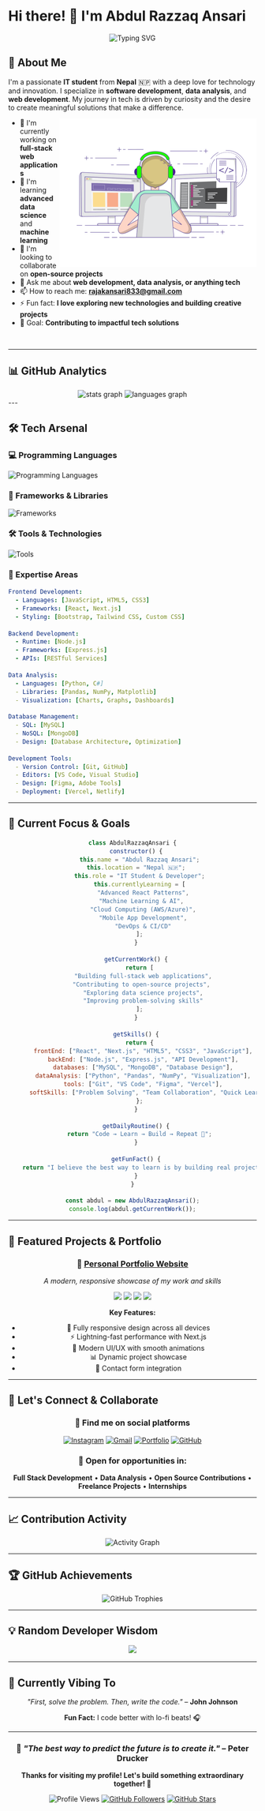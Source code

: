 # Hi there! 👋 I'm Abdul Razzaq Ansari

<div align="center">
  
  ![Typing SVG](https://readme-typing-svg.herokuapp.com?font=Fira+Code&size=22&duration=3000&pause=1000&color=FF6B6B&center=true&vCenter=true&width=600&height=60&lines=🇳🇵+IT+Student+from+Nepal;💻+Full+Stack+Developer;📊+Data+Analysis+Enthusiast;🚀+Always+Learning+New+Technologies;🎯+Building+Amazing+Projects)

</div>


## 🚀 About Me

I'm a passionate **IT student** from **Nepal** 🇳🇵 with a deep love for technology and innovation. I specialize in **software development**, **data analysis**, and **web development**. My journey in tech is driven by curiosity and the desire to create meaningful solutions that make a difference.

<img align="right" alt="Coding" width="400" src="https://raw.githubusercontent.com/devSouvik/devSouvik/master/gif3.gif">

- 🔭 I'm currently working on **full-stack web applications**
- 🌱 I'm learning **advanced data science** and **machine learning**  
- 👯 I'm looking to collaborate on **open-source projects**
- 💬 Ask me about **web development, data analysis, or anything tech**
- 📫 How to reach me: **rajakansari833@gmail.com**
- ⚡ Fun fact: **I love exploring new technologies and building creative projects**
- 🎯 Goal: **Contributing to impactful tech solutions**

<br clear="both">

---

## 📊 GitHub Analytics

<div align="center">
  <img src="https://github-readme-stats.vercel.app/api?username=Rajak13&hide_title=false&hide_rank=false&show_icons=true&include_all_commits=true&count_private=true&disable_animations=false&theme=radical&locale=en&hide_border=true&custom_title=Abdul's%20GitHub%20Stats" height="170" alt="stats graph" />
  <img src="https://github-readme-stats.vercel.app/api/top-langs?username=Rajak13&locale=en&hide_title=false&layout=compact&card_width=340&langs_count=10&theme=radical&hide_border=true&custom_title=Most%20Used%20Languages" height="170" alt="languages graph" />
</div>
---

## 🛠️ Tech Arsenal

### 💻 Programming Languages
<div align="left">
  <img src="https://skillicons.dev/icons?i=python,javascript,cs,html,css,cpp" alt="Programming Languages" />
</div>

### 🚀 Frameworks & Libraries  
<div align="left">
  <img src="https://skillicons.dev/icons?i=react,nextjs,nodejs,express,bootstrap,tailwind" alt="Frameworks" />
</div>

### 🛠️ Tools & Technologies
<div align="left">
  <img src="https://skillicons.dev/icons?i=git,github,vscode,figma,mysql,mongodb,vercel,netlify" alt="Tools" />
</div>

### 🎯 Expertise Areas
```yaml
Frontend Development:
  - Languages: [JavaScript, HTML5, CSS3]
  - Frameworks: [React, Next.js]
  - Styling: [Bootstrap, Tailwind CSS, Custom CSS]

Backend Development:
  - Runtime: [Node.js]
  - Frameworks: [Express.js]
  - APIs: [RESTful Services]

Data Analysis:
  - Languages: [Python, C#]
  - Libraries: [Pandas, NumPy, Matplotlib]
  - Visualization: [Charts, Graphs, Dashboards]

Database Management:
  - SQL: [MySQL]
  - NoSQL: [MongoDB]
  - Design: [Database Architecture, Optimization]

Development Tools:
  - Version Control: [Git, GitHub]
  - Editors: [VS Code, Visual Studio]
  - Design: [Figma, Adobe Tools]
  - Deployment: [Vercel, Netlify]
```

---

## 🎯 Current Focus & Goals

<div align="center">

```javascript
class AbdulRazzaqAnsari {
  constructor() {
    this.name = "Abdul Razzaq Ansari";
    this.location = "Nepal 🇳🇵";  
    this.role = "IT Student & Developer";
    this.currentlyLearning = [
      "Advanced React Patterns",
      "Machine Learning & AI", 
      "Cloud Computing (AWS/Azure)",
      "Mobile App Development",
      "DevOps & CI/CD"
    ];
  }

  getCurrentWork() {
    return [
      "Building full-stack web applications",
      "Contributing to open-source projects", 
      "Exploring data science projects",
      "Improving problem-solving skills"
    ];
  }

  getSkills() {
    return {
      frontEnd: ["React", "Next.js", "HTML5", "CSS3", "JavaScript"],
      backEnd: ["Node.js", "Express.js", "API Development"],
      databases: ["MySQL", "MongoDB", "Database Design"],
      dataAnalysis: ["Python", "Pandas", "NumPy", "Visualization"],
      tools: ["Git", "VS Code", "Figma", "Vercel"],
      softSkills: ["Problem Solving", "Team Collaboration", "Quick Learning"]
    };
  }

  getDailyRoutine() {
    return "Code → Learn → Build → Repeat 🔄";
  }

  getFunFact() {
    return "I believe the best way to learn is by building real projects! 🚀";
  }
}

const abdul = new AbdulRazzaqAnsari();
console.log(abdul.getCurrentWork());
```

</div>

---

## 💼 Featured Projects & Portfolio

<div align="center">

### 🌟 [Personal Portfolio Website](https://rajak-portfolio.vercel.app/)
*A modern, responsive showcase of my work and skills*

<img src="https://img.shields.io/badge/Next.js-000000?style=for-the-badge&logo=nextdotjs&logoColor=white" />
<img src="https://img.shields.io/badge/React-20232A?style=for-the-badge&logo=react&logoColor=61DAFB" />
<img src="https://img.shields.io/badge/CSS3-1572B6?style=for-the-badge&logo=css3&logoColor=white" />
<img src="https://img.shields.io/badge/Vercel-000000?style=for-the-badge&logo=vercel&logoColor=white" />

**Key Features:**
- 📱 Fully responsive design across all devices
- ⚡ Lightning-fast performance with Next.js
- 🎨 Modern UI/UX with smooth animations
- 📊 Dynamic project showcase
- 📧 Contact form integration

</div>

---

## 🤝 Let's Connect & Collaborate

<div align="center">

### 📱 Find me on social platforms

[![Instagram](https://img.shields.io/badge/Instagram-E4405F?style=for-the-badge&logo=instagram&logoColor=white)](https://www.instagram.com/rajak01013)
[![Gmail](https://img.shields.io/badge/Gmail-D14836?style=for-the-badge&logo=gmail&logoColor=white)](mailto:rajakansari833@gmail.com)
[![Portfolio](https://img.shields.io/badge/Portfolio-FF6B6B?style=for-the-badge&logo=safari&logoColor=white)](https://rajak-portfolio.vercel.app/)
[![GitHub](https://img.shields.io/badge/GitHub-181717?style=for-the-badge&logo=github&logoColor=white)](https://github.com/Rajak13)

### 💌 Open for opportunities in:
**Full Stack Development** • **Data Analysis** • **Open Source Contributions** • **Freelance Projects** • **Internships**

</div>

---

## 📈 Contribution Activity

<div align="center">
  <img src="https://github-readme-activity-graph.vercel.app/graph?username=Rajak13&theme=react-dark&hide_border=true&area=true&custom_title=Abdul's%20Contribution%20Graph" alt="Activity Graph" />
</div>

---

## 🏆 GitHub Achievements

<div align="center">
  <img src="https://github-profile-trophy.vercel.app/?username=Rajak13&theme=radical&no-frame=true&no-bg=false&margin-w=4&row=1" alt="GitHub Trophies" />
</div>

---

## 💡 Random Developer Wisdom

<div align="center">
  
  ![](https://quotes-github-readme.vercel.app/api?type=horizontal&theme=radical)
  
</div>

---

## 🎵 Currently Vibing To
<div align="center">
  
  *"First, solve the problem. Then, write the code."* – **John Johnson**
  
  **Fun Fact:** I code better with lo-fi beats! 🎧
  
</div>

---

<div align="center">
  
  ### 🌟 *"The best way to predict the future is to create it."* – Peter Drucker
  
  **Thanks for visiting my profile! Let's build something extraordinary together! 🚀**
  
  ![Profile Views](https://komarev.com/ghpvc/?username=Rajak13&color=FF6B6B&style=for-the-badge&label=Profile+Views)
  [![GitHub Followers](https://img.shields.io/github/followers/Rajak13?style=for-the-badge&color=FF6B6B&labelColor=1c1c1c)](https://github.com/Rajak13)
  [![GitHub Stars](https://img.shields.io/github/stars/Rajak13?style=for-the-badge&color=FF6B6B&labelColor=1c1c1c)](https://github.com/Rajak13)
  
</div>
